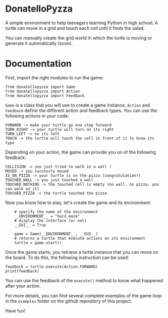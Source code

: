 # DonatelloPyzza

A simple environment to help teenagers learning Python in high school. 
A turtle can move in a grid and touch each cell until it finds the salad.

You can manually create the grid world in which the turtle is moving or generate it automatically (soon).

# Documentation

First, import the right modules to run the game:

    from donatellopyzza import Game
    from donatellopyzza import Action
    from donatellopyzza import Feedback

`Game` is a class that you will use to create a game instance. `Action` and `Feedback` define the different action and feedback types. You can use the following actions in your code:


    FORWARD -> make your turtle go one step forward
    TURN_RIGHT -> your turtle will turn on its right
    TURN_LEFT -> on its left
    TOUCH -> the turtle will touch the cell in front of it to know its type


Depending on your action, the game can provide you on of the following feedback:


    COLLISION -> you just tried to walk in a wall !
    MOVED -> you successly moved
    IS_ON_PIZZA -> your turtle is on the pizza (congratulation!)
    TOUCHED_WALL -> you just touched a wall
    TOUCHED_NOTHING -> the touched cell is empty (no wall, no pizza, you can walk on it)
    TOUCHED_PIZZA -> the turtle touched the pizza


Now you know how to play, let's create the game and its environment:

        # specify the name of the environment
        __ENVIRONMENT__ = "hard_maze"
        # display the interface (or not)
        __GUI__ = True

        game = Game(__ENVIRONMENT__, __GUI__)
        # returns a turtle that execute actions on its environment
        turtle = game.start()
        
Once the game starts, you retrieve a turtle instance that you can move on the board.
To do this, the following instruction can be used:

    feedback = turtle.execute(Action.FORWARD)
    print(feedback)

You can use the feedback of the `execute()` method to know what happened after your action.

For more details, you can find several complete examples of the game loop in the `examples` folder on the github repository of this project.


Have fun!
